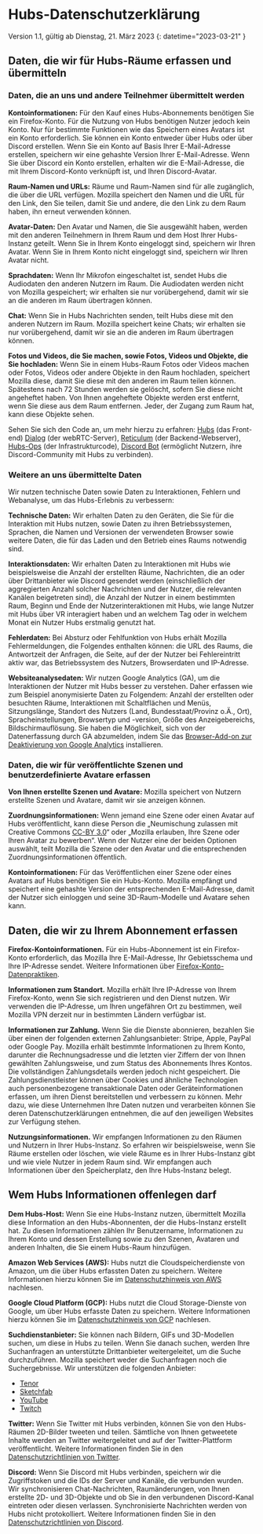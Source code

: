 ﻿# Hubs-Datenschutzerklärung
Version 1.1, gültig ab Dienstag, 21. März 2023
{: datetime="2023-03-21" }

## Daten, die wir für Hubs-Räume erfassen und übermitteln

### Daten, die an uns und andere Teilnehmer übermittelt werden
__Kontoinformationen:__ Für den Kauf eines Hubs-Abonnements benötigen Sie ein Firefox-Konto. Für die Nutzung von Hubs benötigen Nutzer jedoch kein Konto. Nur für bestimmte Funktionen wie das Speichern eines Avatars ist ein Konto erforderlich. Sie können ein Konto entweder über Hubs oder über Discord erstellen. Wenn Sie ein Konto auf Basis Ihrer E-Mail-Adresse erstellen, speichern wir eine gehashte Version Ihrer E-Mail-Adresse. Wenn Sie über Discord ein Konto erstellen, erhalten wir die E-Mail-Adresse, die mit Ihrem Discord-Konto verknüpft ist, und Ihren Discord-Avatar.

__Raum-Namen und URLs:__ Räume und Raum-Namen sind für alle zugänglich, die über die URL verfügen. Mozilla speichert den Namen und die URL für den Link, den Sie teilen, damit Sie und andere, die den Link zu dem Raum haben, ihn erneut verwenden können.

__Avatar-Daten:__ Den Avatar und Namen, die Sie ausgewählt haben, werden mit den anderen Teilnehmern in Ihrem Raum und dem Host Ihrer Hubs-Instanz geteilt. Wenn Sie in Ihrem Konto eingeloggt sind, speichern wir Ihren Avatar. Wenn Sie in Ihrem Konto nicht eingeloggt sind, speichern wir Ihren Avatar nicht.

__Sprachdaten:__ Wenn Ihr Mikrofon eingeschaltet ist, sendet Hubs die Audiodaten den anderen Nutzern im Raum. Die Audiodaten werden nicht von Mozilla gespeichert; wir erhalten sie nur vorübergehend, damit wir sie an die anderen im Raum übertragen können.

__Chat:__ Wenn Sie in Hubs Nachrichten senden, teilt Hubs diese mit den anderen Nutzern im Raum. Mozilla speichert keine Chats; wir erhalten sie nur vorübergehend, damit wir sie an die anderen im Raum übertragen können.

__Fotos und Videos, die Sie machen, sowie Fotos, Videos und Objekte, die Sie hochladen:__ Wenn Sie in einem Hubs-Raum Fotos oder Videos machen oder Fotos, Videos oder andere Objekte in den Raum hochladen, speichert Mozilla diese, damit Sie diese mit den anderen im Raum teilen können. Spätestens nach 72 Stunden werden sie gelöscht, sofern Sie diese nicht angeheftet haben. Von Ihnen angeheftete Objekte werden erst entfernt, wenn Sie diese aus dem Raum entfernen. Jeder, der Zugang zum Raum hat, kann diese Objekte sehen.

Sehen Sie sich den Code an, um mehr hierzu zu erfahren: [Hubs](https://github.com/mozilla/hubs) (das Front-end) [Dialog](https://github.com/mozilla/dialog/) (der webRTC-Server), [Reticulum](https://github.com/mozilla/reticulum) (der Backend-Webserver), [Hubs-Ops](https://github.com/mozilla/hubs-ops) (der Infrastrukturcode), [Discord Bot](https://github.com/MozillaReality/hubs-discord-bot) (ermöglicht Nutzern, ihre Discord-Community mit Hubs zu verbinden).

### Weitere an uns übermittelte Daten
Wir nutzen technische Daten sowie Daten zu Interaktionen, Fehlern und Webanalyse, um das Hubs-Erlebnis zu verbessern:

__Technische Daten:__ Wir erhalten Daten zu den Geräten, die Sie für die Interaktion mit Hubs nutzen, sowie Daten zu ihren Betriebssystemen, Sprachen, die Namen und Versionen der verwendeten Browser sowie weitere Daten, die für das Laden und den Betrieb eines Raums notwendig sind. 

__Interaktionsdaten:__ Wir erhalten Daten zu Interaktionen mit Hubs wie beispielsweise die Anzahl der erstellten Räume, Nachrichten, die an oder über Drittanbieter wie Discord gesendet werden (einschließlich der aggregierten Anzahl solcher Nachrichten und der Nutzer, die relevanten Kanälen beigetreten sind), die Anzahl der Nutzer in einem bestimmten Raum, Beginn und Ende der Nutzerinteraktionen mit Hubs, wie lange Nutzer mit Hubs über VR interagiert haben und an welchem Tag oder in welchem Monat ein Nutzer Hubs erstmalig genutzt hat. 

__Fehlerdaten:__ Bei Absturz oder Fehlfunktion von Hubs erhält Mozilla Fehlermeldungen, die Folgendes enthalten können: die URL des Raums, die Antwortzeit der Anfragen, die Seite, auf der der Nutzer bei Fehlereintritt aktiv war, das Betriebssystem des Nutzers, Browserdaten und IP-Adresse.

__Websiteanalysedaten:__ Wir nutzen Google Analytics (GA), um die Interaktionen der Nutzer mit Hubs besser zu verstehen. Daher erfassen wie zum Beispiel anonymisierte Daten zu Folgendem: Anzahl der erstellten oder besuchten Räume, Interaktionen mit Schaltflächen und Menüs, Sitzungslänge, Standort des Nutzers (Land, Bundesstaat/Provinz o.Ä., Ort), Spracheinstellungen, Browsertyp und -version, Größe des Anzeigebereichs, Bildschirmauflösung. Sie haben die Möglichkeit, sich von der Datenerfassung durch GA abzumelden, indem Sie das [Browser-Add-on zur Deaktivierung von Google Analytics](https://tools.google.com/dlpage/gaoptout) installieren.

### Daten, die wir für veröffentlichte Szenen und benutzerdefinierte Avatare erfassen
__Von Ihnen erstellte Szenen und Avatare:__ Mozilla speichert von Nutzern erstellte Szenen und Avatare, damit wir sie anzeigen können.

__Zuordnungsinformationen:__ Wenn jemand eine Szene oder einen Avatar auf Hubs veröffentlicht, kann diese Person die „Neumischung zulassen mit Creative Commons [CC-BY 3.0](https://creativecommons.org/licenses/by/3.0/)“ oder „Mozilla erlauben, Ihre Szene oder Ihren Avatar zu bewerben“. Wenn der Nutzer eine der beiden Optionen auswählt, teilt Mozilla die Szene oder den Avatar und die entsprechenden Zuordnungsinformationen öffentlich.

__Kontoinformationen:__ Für das Veröffentlichen einer Szene oder eines Avatars auf Hubs benötigen Sie ein Hubs-Konto. Mozilla empfängt und speichert eine gehashte Version der entsprechenden E-Mail-Adresse, damit der Nutzer sich einloggen und seine 3D-Raum-Modelle und Avatare sehen kann.

## Daten, die wir zu Ihrem Abonnement erfassen
__Firefox-Kontoinformationen.__ Für ein Hubs-Abonnement ist ein Firefox-Konto erforderlich, das Mozilla Ihre E-Mail-Adresse, Ihr Gebietsschema und Ihre IP-Adresse sendet. Weitere Informationen über [Firefox-Konto-Datenpraktiken](https://www.mozilla.org/privacy/firefox/#firefox-accounts-join-firefox).

__Informationen zum Standort.__ Mozilla erhält Ihre IP-Adresse von Ihrem Firefox-Konto, wenn Sie sich registrieren und den Dienst nutzen. Wir verwenden die IP-Adresse, um Ihren ungefähren Ort zu bestimmen, weil Mozilla VPN derzeit nur in bestimmten Ländern verfügbar ist.

__Informationen zur Zahlung.__ Wenn Sie die Dienste abonnieren, bezahlen Sie über einen der folgenden externen Zahlungsanbieter: Stripe, Apple, PayPal oder Google Pay. Mozilla erhält bestimmte Informationen zu Ihrem Konto, darunter die Rechnungsadresse und die letzten vier Ziffern der von Ihnen gewählten Zahlungsweise, und zum Status des Abonnements Ihres Kontos. Die vollständigen Zahlungsdetails werden jedoch nicht gespeichert. Die Zahlungsdienstleister können über Cookies und ähnliche Technologien auch personenbezogene transaktionale Daten oder Geräteinformationen erfassen, um ihren Dienst bereitstellen und verbessern zu können. Mehr dazu, wie diese Unternehmen Ihre Daten nutzen und verarbeiten können Sie deren Datenschutzerklärungen entnehmen, die auf den jeweiligen Websites zur Verfügung stehen.

__Nutzungsinformationen.__ Wir empfangen Informationen zu den Räumen und Nutzern in Ihrer Hubs-Instanz. So erfahren wir beispielsweise, wenn Sie Räume erstellen oder löschen, wie viele Räume es in Ihrer Hubs-Instanz gibt und wie viele Nutzer in jedem Raum sind. Wir empfangen auch Informationen über den Speicherplatz, den Ihre Hubs-Instanz belegt. 

## Wem Hubs Informationen offenlegen darf
__Dem Hubs-Host:__ Wenn Sie eine Hubs-Instanz nutzen, übermittelt Mozilla diese Information an den Hubs-Abonnenten, der die Hubs-Instanz erstellt hat. Zu diesen Informationen zählen Ihr Benutzername, Informationen zu Ihrem Konto und dessen Erstellung sowie zu den Szenen, Avataren und anderen Inhalten, die Sie einem Hubs-Raum hinzufügen.  

__Amazon Web Services (AWS):__ Hubs nutzt die Cloudspeicherdienste von Amazon, um die über Hubs erfassten Daten zu speichern. Weitere Informationen hierzu können Sie im [Datenschutzhinweis von AWS](https://aws.amazon.com/privacy/) nachlesen.

__Google Cloud Platform (GCP):__ Hubs nutzt die Cloud Storage-Dienste von Google, um über Hubs erfasste Daten zu speichern. Weitere Informationen hierzu können Sie im [Datenschutzhinweis von GCP](https://cloud.google.com/terms/cloud-privacy-notice) nachlesen.

__Suchdienstanbieter:__ Sie können nach Bildern, GIFs und 3D-Modellen suchen, um diese in Hubs zu teilen. Wenn Sie danach suchen, werden Ihre Suchanfragen an unterstützte Drittanbieter weitergeleitet, um die Suche durchzuführen. Mozilla speichert weder die Suchanfragen noch die Suchergebnisse. Wir unterstützen die folgenden Anbieter:
* [Tenor](https://tenor.com/legal-privacy)
* [Sketchfab](https://sketchfab.com/privacy)
* [YouTube](https://policies.google.com/privacy)
* [Twitch](https://www.twitch.tv/p/legal/privacy-policy/)

__Twitter:__ Wenn Sie Twitter mit Hubs verbinden, können Sie von den Hubs-Räumen 2D-Bilder tweeten und teilen. Sämtliche von Ihnen getweetete Inhalte werden an Twitter weitergeleitet und auf der Twitter-Plattform veröffentlicht. Weitere Informationen finden Sie in den [Datenschutzrichtlinien von Twitter](https://twitter.com/en/privacy).

__Discord:__ Wenn Sie Discord mit Hubs verbinden, speichern wir die Zugriffstoken und die IDs der Server und Kanäle, die verbunden wurden. Wir synchronisieren Chat-Nachrichten, Raumänderungen, von Ihnen erstellte 2D- und 3D-Objekte und ob Sie in den verbundenen Discord-Kanal eintreten oder diesen verlassen. Synchronisierte Nachrichten werden von Hubs nicht protokolliert. Weitere Informationen finden Sie in den [Datenschutzrichtlinien von Discord](https://discordapp.com/privacy).
